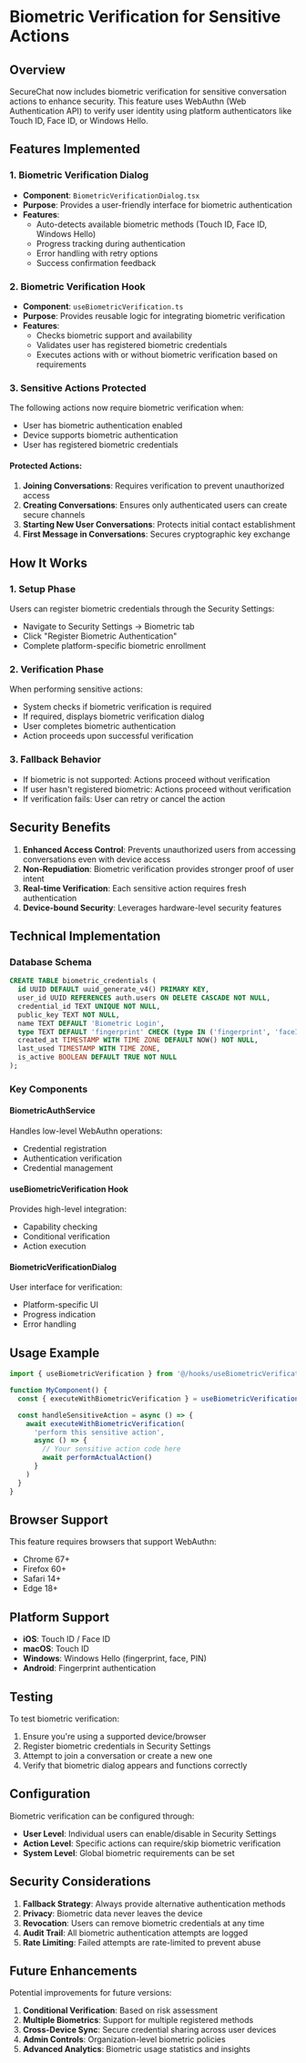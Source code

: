 # Biometric Verification for Sensitive Actions

## Overview

SecureChat now includes biometric verification for sensitive conversation actions to enhance security. This feature uses WebAuthn (Web Authentication API) to verify user identity using platform authenticators like Touch ID, Face ID, or Windows Hello.

## Features Implemented

### 1. Biometric Verification Dialog
- **Component**: `BiometricVerificationDialog.tsx`
- **Purpose**: Provides a user-friendly interface for biometric authentication
- **Features**:
  - Auto-detects available biometric methods (Touch ID, Face ID, Windows Hello)
  - Progress tracking during authentication
  - Error handling with retry options
  - Success confirmation feedback

### 2. Biometric Verification Hook
- **Component**: `useBiometricVerification.ts`
- **Purpose**: Provides reusable logic for integrating biometric verification
- **Features**:
  - Checks biometric support and availability
  - Validates user has registered biometric credentials
  - Executes actions with or without biometric verification based on requirements

### 3. Sensitive Actions Protected

The following actions now require biometric verification when:
- User has biometric authentication enabled
- Device supports biometric authentication
- User has registered biometric credentials

#### Protected Actions:
1. **Joining Conversations**: Requires verification to prevent unauthorized access
2. **Creating Conversations**: Ensures only authenticated users can create secure channels
3. **Starting New User Conversations**: Protects initial contact establishment
4. **First Message in Conversations**: Secures cryptographic key exchange

## How It Works

### 1. Setup Phase
Users can register biometric credentials through the Security Settings:
- Navigate to Security Settings → Biometric tab
- Click "Register Biometric Authentication"
- Complete platform-specific biometric enrollment

### 2. Verification Phase
When performing sensitive actions:
- System checks if biometric verification is required
- If required, displays biometric verification dialog
- User completes biometric authentication
- Action proceeds upon successful verification

### 3. Fallback Behavior
- If biometric is not supported: Actions proceed without verification
- If user hasn't registered biometric: Actions proceed without verification
- If verification fails: User can retry or cancel the action

## Security Benefits

1. **Enhanced Access Control**: Prevents unauthorized users from accessing conversations even with device access
2. **Non-Repudiation**: Biometric verification provides stronger proof of user intent
3. **Real-time Verification**: Each sensitive action requires fresh authentication
4. **Device-bound Security**: Leverages hardware-level security features

## Technical Implementation

### Database Schema
```sql
CREATE TABLE biometric_credentials (
  id UUID DEFAULT uuid_generate_v4() PRIMARY KEY,
  user_id UUID REFERENCES auth.users ON DELETE CASCADE NOT NULL,
  credential_id TEXT UNIQUE NOT NULL,
  public_key TEXT NOT NULL,
  name TEXT DEFAULT 'Biometric Login',
  type TEXT DEFAULT 'fingerprint' CHECK (type IN ('fingerprint', 'faceId', 'touchId')) NOT NULL,
  created_at TIMESTAMP WITH TIME ZONE DEFAULT NOW() NOT NULL,
  last_used TIMESTAMP WITH TIME ZONE,
  is_active BOOLEAN DEFAULT TRUE NOT NULL
);
```

### Key Components

#### BiometricAuthService
Handles low-level WebAuthn operations:
- Credential registration
- Authentication verification
- Credential management

#### useBiometricVerification Hook
Provides high-level integration:
- Capability checking
- Conditional verification
- Action execution

#### BiometricVerificationDialog
User interface for verification:
- Platform-specific UI
- Progress indication
- Error handling

## Usage Example

```typescript
import { useBiometricVerification } from '@/hooks/useBiometricVerification'

function MyComponent() {
  const { executeWithBiometricVerification } = useBiometricVerification(userId)

  const handleSensitiveAction = async () => {
    await executeWithBiometricVerification(
      'perform this sensitive action',
      async () => {
        // Your sensitive action code here
        await performActualAction()
      }
    )
  }
}
```

## Browser Support

This feature requires browsers that support WebAuthn:
- Chrome 67+
- Firefox 60+
- Safari 14+
- Edge 18+

## Platform Support

- **iOS**: Touch ID / Face ID
- **macOS**: Touch ID
- **Windows**: Windows Hello (fingerprint, face, PIN)
- **Android**: Fingerprint authentication

## Testing

To test biometric verification:
1. Ensure you're using a supported device/browser
2. Register biometric credentials in Security Settings
3. Attempt to join a conversation or create a new one
4. Verify that biometric dialog appears and functions correctly

## Configuration

Biometric verification can be configured through:
- **User Level**: Individual users can enable/disable in Security Settings
- **Action Level**: Specific actions can require/skip biometric verification
- **System Level**: Global biometric requirements can be set

## Security Considerations

1. **Fallback Strategy**: Always provide alternative authentication methods
2. **Privacy**: Biometric data never leaves the device
3. **Revocation**: Users can remove biometric credentials at any time
4. **Audit Trail**: All biometric authentication attempts are logged
5. **Rate Limiting**: Failed attempts are rate-limited to prevent abuse

## Future Enhancements

Potential improvements for future versions:
1. **Conditional Verification**: Based on risk assessment
2. **Multiple Biometrics**: Support for multiple registered methods
3. **Cross-Device Sync**: Secure credential sharing across user devices
4. **Admin Controls**: Organization-level biometric policies
5. **Advanced Analytics**: Biometric usage statistics and insights